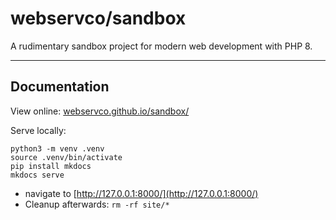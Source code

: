 # webservco/sandbox

A rudimentary sandbox project for modern web development with PHP 8.

---

## Documentation

View online: [webservco.github.io/sandbox/](https://webservco.github.io/sandbox/)

Serve locally:

```shell
python3 -m venv .venv
source .venv/bin/activate
pip install mkdocs
mkdocs serve
```

- navigate to [http://127.0.0.1:8000/](http://127.0.0.1:8000/)
- Cleanup afterwards: `rm -rf site/*`
